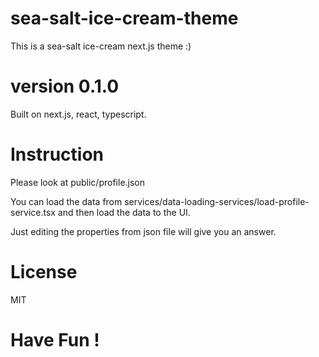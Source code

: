 # sea-salt-ice-cream-theme
This is a sea-salt ice-cream next.js theme :)

# version 0.1.0
Built on next.js, react, typescript.

# Instruction
Please look at public/profile.json

You can load the data from services/data-loading-services/load-profile-service.tsx and then load the data to the UI.

Just editing the properties from json file will give you an answer.

# License
MIT

# Have Fun !
